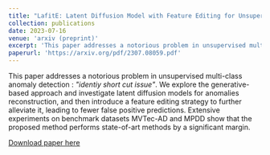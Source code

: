 ```yaml
---
title: "LafitE: Latent Diffusion Model with Feature Editing for Unsupervised Multi-class Anomaly Detection"
collection: publications
date: 2023-07-16
venue: 'arxiv (preprint)'
excerpt: 'This paper addresses a notorious problem in unsupervised multi-class anomaly detection : *"identiy short cut issue"*. We explore the generative-based approach and investigate latent diffusion models for anomalies reconstruction, and then introduce a feature editing strategy to further alleviate it, leading to fewer false positive predictions. Extensive experiments on benchmark datasets MVTec-AD and MPDD show that the proposed method performs state-of-art methods by a significant margin.'
paperurl: 'https://arxiv.org/pdf/2307.08059.pdf'
---
```

This paper addresses a notorious problem in unsupervised multi-class anomaly detection : *"identiy short cut issue"*. We explore the generative-based approach and investigate latent diffusion models for anomalies reconstruction, and then introduce a feature editing strategy to further alleviate it, leading to fewer false positive predictions. Extensive experiments on benchmark datasets MVTec-AD and MPDD show that the proposed method performs state-of-art methods by a significant margin.

[Download paper here](https://arxiv.org/pdf/2307.08059.pdf)

